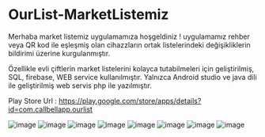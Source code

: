 # OurList-MarketListemiz

Merhaba market listemiz uygulamamıza hoşgeldiniz !
uygulamamız rehber veya QR kod ile eşleşmiş olan cihazzların ortak listelerindeki değişikliklerin bildirimi üzerine kurgulanmıştır.

Özellikle evli çiftlerin market listelerini kolayca tutabilmeleri için geliştirilmiş, SQL, firebase, WEB service kullanılmıştır.
Yalnızca Android studio ve java dili ile geliştirilmiş web servis php ile yazılmıştır.


Play Store Url :   https://play.google.com/store/apps/details?id=com.callbellapp.ourlist




![image](https://user-images.githubusercontent.com/58965229/126893332-d551b960-d206-4801-9d46-9385aa6a99e3.jpeg)
![image](https://user-images.githubusercontent.com/58965229/126893385-1cab02a6-551c-4090-8cfb-9b55dd5e76b7.jpeg)
![image](https://user-images.githubusercontent.com/58965229/126893386-9537f932-b47c-450c-91a0-fba372505bb7.jpeg)
![image](https://user-images.githubusercontent.com/58965229/126893387-389bc3b0-6ae9-455e-901b-3f78d0c8cb57.jpeg)
![image](https://user-images.githubusercontent.com/58965229/126893390-511768ac-0593-41e2-8b76-48ace466297e.jpeg)
![image](https://user-images.githubusercontent.com/58965229/126893393-e800b7b1-037f-421a-81be-d09acbe54fa9.jpeg)
![image](https://user-images.githubusercontent.com/58965229/126893395-53a181df-7555-4a05-b348-5df876227906.png)
![image](https://user-images.githubusercontent.com/58965229/126893397-e6ee41dc-9ce2-48cf-a130-9d71d82639aa.png)

